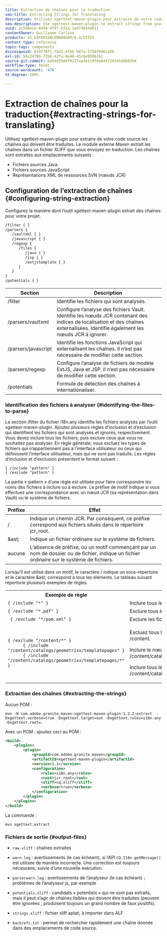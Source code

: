 ```yaml
---
title: Extraction de chaînes pour la traduction
seo-title: Extracting Strings for Translating
description: Utilisez xgettext-maven-plugin pour extraire de votre code source les chaînes qui doivent être traduites.
seo-description: Use xgettext-maven-plugin to extract strings from your source code that need translating
uuid: 2c586ecb-8494-4f8f-b31a-1ed73644d611
contentOwner: Guillaume Carlino
products: SG_EXPERIENCEMANAGER/6.4/SITES
content-type: reference
topic-tags: components
discoiquuid: 034f70f1-fbd2-4f6b-b07a-5758f0461a5b
exl-id: 50c2479b-72b6-42fa-8e48-45c8e9596161
source-git-commit: bd94d3949f0117aa3e1c9f0e84f7293a5d6b03b4
workflow-type: tm+mt
source-wordcount: '476'
ht-degree: 100%

---
```


# Extraction de chaînes pour la traduction{#extracting-strings-for-translating}

Utilisez xgettext-maven-plugin pour extraire de votre code source les chaînes qui doivent être traduites. Le module externe Maven extrait les chaînes dans un fichier XLIFF que vous envoyez en traduction. Les chaînes sont extraites aux emplacements suivants :

* Fichiers sources Java.
* Fichiers sources JavaScript
* Représentations XML de ressources SVN (nœuds JCR)

## Configuration de l’extraction de chaînes {#configuring-string-extraction}

Configurez la manière dont l’outil xgettext-maven-plugin extrait des chaînes pour votre projet.

```xml
/filter { }
/parsers {
   /vaultxml { }
   /javascript { }
   /regexp {
      /files {
         /java { } 
         /jsp { }
         /extjstemplate { }
      }
   }
}
/potentials { }
```

| Section | Description |
|---|---|
| /filter | Identifie les fichiers qui sont analysés. |
| /parsers/vaultxml | Configure l’analyse des fichiers Vault. Identifie les nœuds JCR contenant des indices de localisation et des chaînes externalisées. Identifie également les nœuds JCR à ignorer. |
| /parsers/javascript | Identifie les fonctions JavaScript qui externalisent les chaînes. Il n’est pas nécessaire de modifier cette section. |
| /parsers/regexp | Configure l’analyse de fichiers de modèle ExtJS, Java et JSP. Il n’est pas nécessaire de modifier cette section. |
| /potentials | Formule de détection des chaînes à internationaliser. |

### Identification des fichiers à analyser {#identifying-the-files-to-parse}

La section /filter du fichier i18n.any identifie les fichiers analysés par l’outil xgettext-maven-plugin. Ajoutez plusieurs règles d’inclusion et d’exclusion qui identifient les fichiers qui sont analysés et ignorés, respectivement. Vous devez inclure tous les fichiers, puis exclure ceux que vous ne souhaitez pas analyser. En règle générale, vous excluez les types de fichiers qui n’appartiennent pas à l’interface utilisateur ou ceux qui définissent l’interface utilisateur, mais qui ne sont pas traduits. Les règles d’inclusion et d’exclusion présentent le format suivant :

```
{ /include "pattern" }
{ /exclude "pattern" }
```

La partie « pattern » d’une règle est utilisée pour faire correspondre les noms des fichiers à inclure ou à exclure. Le préfixe de motif indique si vous effectuez une correspondance avec un nœud JCR (sa représentation dans Vault) ou le système de fichiers.

| Préfixe | Effet |
|---|---|
| / | Indique un chemin JCR. Par conséquent, ce préfixe correspond aux fichiers situés dans le répertoire jcr_root. |
| &amp;ast; | Indique un fichier ordinaire sur le système de fichiers. |
| aucune | L’absence de préfixe, ou un motif commençant par un nom de dossier ou de fichier, indique un fichier ordinaire sur le système de fichiers. |

Lorsqu’il est utilisé dans un motif, le caractère / indique un sous-répertoire et le caractère &amp;ast; correspond à tous les éléments. Le tableau suivant répertorie plusieurs exemples de règles.

<table> 
 <tbody> 
  <tr> 
   <th>Exemple de règle</th> 
   <th>Effet</th> 
  </tr> 
  <tr> 
   <td><code>{ /include "*" }</code></td> 
   <td>Inclure tous les fichiers.</td> 
  </tr> 
  <tr> 
   <td><code>{ /exclude "*.pdf" }</code></td> 
   <td>Exclure tous les fichiers du PDF.</td> 
  </tr> 
  <tr> 
   <td><code> { /exclude "*/pom.xml" }</code></td> 
   <td>Exclure les fichiers POM.</td> 
  </tr> 
  <tr> 
   <td><code class="code">{ /exclude "/content/*" }
      { /include "/content/catalogs/geometrixx/templatepages" }
      { /include "/content/catalogs/geometrixx/templatepages/*" }</code></td> 
   <td><p>Excluez tous les fichiers sous le nœud /content.</p> <p>Inclure le nœud /content/catalogs/geometrixx/templatepages.</p> <p>Inclure tous les nœuds enfants /content/catalogs/geometrixx/templatepages.</p> </td> 
  </tr> 
 </tbody> 
</table>

### Extraction des chaînes  {#extracting-the-strings}

Aucun POM :

```shell
mvn -N com.adobe.granite.maven:xgettext-maven-plugin:1.2.2:extract  -Dxgettext.verbose=true -Dxgettext.target=out -Dxgettext.rules=i18n.any -Dxgettext.root=.
```

Avec un POM : ajoutez ceci au POM :

```xml
<build>
    <plugins>
        <plugin>
            <groupId>com.adobe.granite.maven</groupId>
            <artifactId>xgettext-maven-plugin</artifactId>
            <version>1.1</version>
            <configuration>
                <rules>i18n.any</rules>
                <root>jcr_root</root>
                <xliff>cq.xliff</xliff>
                <verbose>true</verbose>
            </configuration>
        </plugin>
    </plugins>
</build>
```

La commande :

```shell
mvn xgettext:extract
```

### Fichiers de sortie {#output-files}

* `raw.xliff` : chaînes extraites
* `warn.log` : avertissements (le cas échéant), si l’API `CQ.I18n.getMessage()` est utilisée de manière incorrecte. Une correction est toujours nécessaire, suivie d’une nouvelle exécution.

* `parserwarn.log` : avertissements de l’analyseur (le cas échéant) ; problèmes de l’analyseur js, par exemple
* `potentials.xliff` : candidats « potentiels » qui ne sont pas extraits, mais il peut s’agir de chaînes lisibles qui doivent être traduites (peuvent être ignorées ; produisent toujours un grand nombre de faux positifs).
* `strings.xliff` : fichier xliff aplati, à importer dans ALF
* `backrefs.txt` : permet de rechercher rapidement une chaîne donnée dans des emplacements de code source.
